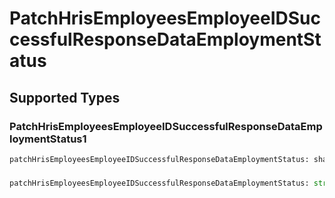 # PatchHrisEmployeesEmployeeIDSuccessfulResponseDataEmploymentStatus


## Supported Types

### PatchHrisEmployeesEmployeeIDSuccessfulResponseDataEmploymentStatus1

```python
patchHrisEmployeesEmployeeIDSuccessfulResponseDataEmploymentStatus: shared.PatchHrisEmployeesEmployeeIDSuccessfulResponseDataEmploymentStatus1 = /* values here */
```

### 

```python
patchHrisEmployeesEmployeeIDSuccessfulResponseDataEmploymentStatus: str = /* values here */
```

